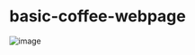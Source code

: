 # basic-coffee-webpage
![image](https://github.com/user-attachments/assets/c6f50440-1f77-4cb6-89a5-dd65f6bcab90)
